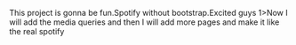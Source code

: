 This project is gonna be fun.Spotify without bootstrap.Excited guys
1>Now I will add the media queries and then I will add more pages and make it like the real spotify
